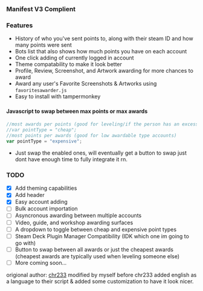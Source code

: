 ### Manifest V3 Complient


### Features

- History of who you've sent points to, along with their steam ID and how many points were sent
- Bots list that also shows how much points you have on each account
- One click adding of currently logged in account
- Theme compatability to make it look better
- Profile, Review, Screenshot, and Artwork awarding for more chances to award
- Award any user's Favorite Screenshots & Artworks using `favoritesawarder.js`
- Easy to install with tampermonkey

#### Javascript to swap between max points or max awards　

```javascript
//most awards per points (good for leveling/if the person has an excessive amount of awardable items)
//var pointType = "cheap"; 
//most points per awards (good for low awardable type accounts)
var pointType = "expensive";
```
 - Just swap the enabled ones, will eventually get a button to swap just dont have enough time to fully integrate it rn.

### TODO

- [x] Add theming capabilities
- [x] Add header
- [x] Easy account adding
- [ ] Bulk account importation
- [ ] Asyncronous awarding between multiple accounts
- [ ] Video, guide, and workshop awarding surfaces
- [ ] A dropdown to toggle between cheap and expensive point types
- [ ] Steam Deck Plugin Manager Compatibility (IDK which one im going to go with)
- [ ] Button to swap between all awards or just the cheapest awards (cheapest awards are typically used when leveling someone else)
- [ ] More coming soon...

origional author: [chr233](https://github.com/chr233/GM_Scripts/blob/master/Steam/Auto_Award_Muli.js) modified by myself before chr233 added english as a language to their script & added some customization to have it look nicer.
